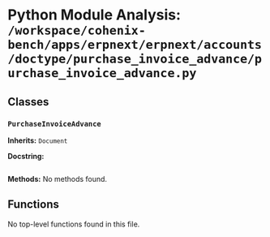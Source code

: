 # Python Module Analysis: `/workspace/cohenix-bench/apps/erpnext/erpnext/accounts/doctype/purchase_invoice_advance/purchase_invoice_advance.py`

## Classes

### `PurchaseInvoiceAdvance`
**Inherits:** `Document`


**Docstring:**
```

```

**Methods:**
No methods found.




## Functions

No top-level functions found in this file.
